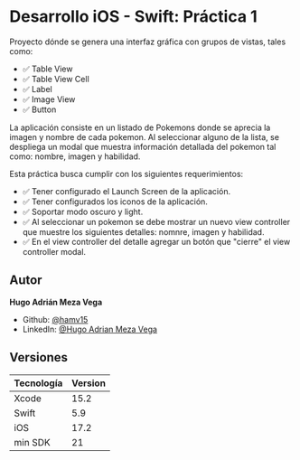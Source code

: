 
# Desarrollo iOS - Swift: Práctica 1

Proyecto dónde se genera una interfaz gráfica con grupos de vistas, tales como: 

- ✅ Table View
- ✅ Table View Cell
- ✅ Label
- ✅ Image View
- ✅ Button









La aplicación consiste en un listado de Pokemons donde se aprecia la imagen y nombre de cada pokemon. Al seleccionar alguno de la lista, se despliega un modal que muestra información detallada del pokemon tal como: nombre, imagen y habilidad.

Esta práctica busca cumplir con los siguientes requerimientos:


- ✅ Tener configurado el Launch Screen de la aplicación.
- ✅ Tener configurados los iconos de la aplicación.
- ✅ Soportar modo oscuro y light.
- ✅ Al seleccionar un pokemon se debe mostrar un nuevo view controller que muestre los siguientes detalles: nomnre, imagen y habilidad.
- ✅ En el view controller del detalle agregar un botón que "cierre" el view controller modal.

## Autor
**Hugo Adrián Meza Vega** 
- Github: [@hamv15](https://github.com/hamv15)
- LinkedIn: [@Hugo Adrian Meza Vega](https://www.linkedin.com/in/hamv15/)


## Versiones

| Tecnología             | Version                                                                |
| ----------------- | ------------------------------------------------------------------ |
| Xcode | 15.2 |
| Swift | 5.9 |
| iOS | 17.2 |
| min SDK | 21 |



